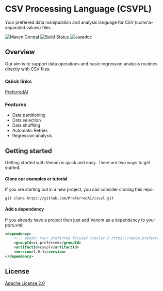 # CSV Processing Language (CSVPL)
Your preferred data manipulation and analysis language for CSV (comma-separated values) files. 

[![Maven Central](https://maven-badges.herokuapp.com/maven-central/ai.preferred/csvpl/badge.svg)](https://maven-badges.herokuapp.com/maven-central/ai.preferred/venom)
[![Build Status](https://travis-ci.org/PreferredAI/venom.svg)](https://travis-ci.org/PreferredAI/csvpl)
[![Javadoc](https://www.javadoc.io/badge/ai.preferred/csvpl.svg)](https://www.javadoc.io/doc/ai.preferred/csvpl)

## Overview
Our aim is to support data operations and basic regression analysis routines directly with CSV files.

### Quick links
[PreferredAI](https://preferred.ai/)

### Features
- Data partitioning
- Data selection
- Data shuffling
- Automatic Retries
- Regression analysis

## Getting started
Getting started with Venom is quick and easy. There are two ways to get started. 
#### Clone our examples or tutorial
If you are starting out in a new project, you can consider cloning this repo:
```
git clone https://github.com/PreferredAI/csvpl.git
```

#### Add a dependency
If you already have a project then just add Venom as a dependency to your pom.xml:
```xml
<dependency>
    <!-- Venom: Your preferred focused crawler @ https://venom.preferred.ai/ -->
    <groupId>ai.preferred</groupId>
    <artifactId>csvpl</artifactId>
    <version>1.0.1</version>
</dependency>
```

## License

[Apache License 2.0](LICENSE)

